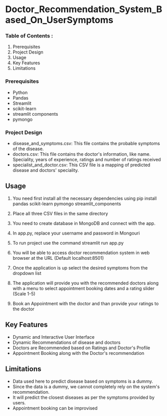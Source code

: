 # Doctor_Recommendation_System_Based_On_UserSymptoms

### Table of Contents :

1. Prerequisites
2. Project Design
3. Usage
4. Key Features
5. Limitations


### Prerequisites
- Python
- Pandas
- Streamlit
- scikit-learn
- streamlit components
- pymongo

### Project Design
- disease_and_symptoms.csv: This file contains the probable symptoms of the disease. 
- doctors.csv: This file contains the doctor's information, like name. Speciality, years of experience, ratings and number of ratings received
- specialist_and_doctor.csv: This CSV file is a mapping of predicted disease and doctors' speciality.


## Usage
1. You need first install all the necessary dependencies using pip install pandas scikit-learn pymongo streamlit_components

2. Place all three CSV files in the same directory

3. You need to create database in MongoDB and connect with the app.
   
4. In app.py, replace your username and password in Mongouri
   
5. To run project use the command streamlit run app.py

6. You will be able to access doctor recommendation system in web browser at the URL (Default localhost:8501)

7. Once the application is up select the desired symptoms from the dropdown list
   
9. The application will provide you with the recommended doctors along with a menu to select appointment booking dates and a rating slider (Scale 1-5)
    
11. Book an Appointment with the doctor and than provide your ratings to the doctor

## Key Features

- Dynamic and Interactive User Interface
- Dynamic Recommendations of disease and doctors
- Doctors are Recommended based on Ratings and Doctor's Profile
- Appointment Booking along with the Doctor's recommendation


## Limitations
- Data used here to predict disease based on symptoms is a dummy.
- Since the data is a dummy, we cannot completely rely on the system's recommendation.
- It will predict the closest diseases as per the symptoms provided by users.
- Appointment booking can be improvised

